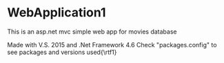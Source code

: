 # WebApplication1
This is an asp.net mvc simple web app for movies database

Made with V.S. 2015 and .Net Framework 4.6
Check "packages.config" to see packages and versions used{\rtf1}
